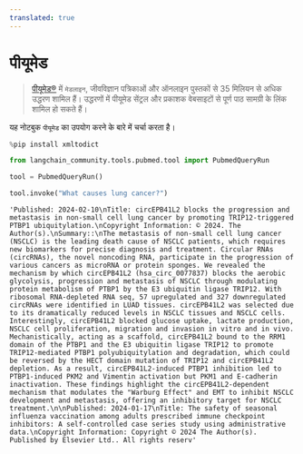 ```yaml
---
translated: true
---
```


# पीयूमेड

>[पीयूमेड®](https://pubmed.ncbi.nlm.nih.gov/) में `मेडलाइन`, जीवविज्ञान पत्रिकाओं और ऑनलाइन पुस्तकों से 35 मिलियन से अधिक उद्धरण शामिल हैं। उद्धरणों में पीयूमेड सेंट्रल और प्रकाशक वेबसाइटों से पूर्ण पाठ सामग्री के लिंक शामिल हो सकते हैं।

यह नोटबुक `पीयूमेड` का उपयोग करने के बारे में चर्चा करता है।

```python
%pip install xmltodict
```

```python
from langchain_community.tools.pubmed.tool import PubmedQueryRun
```

```python
tool = PubmedQueryRun()
```

```python
tool.invoke("What causes lung cancer?")
```

```output
'Published: 2024-02-10\nTitle: circEPB41L2 blocks the progression and metastasis in non-small cell lung cancer by promoting TRIP12-triggered PTBP1 ubiquitylation.\nCopyright Information: © 2024. The Author(s).\nSummary::\nThe metastasis of non-small cell lung cancer (NSCLC) is the leading death cause of NSCLC patients, which requires new biomarkers for precise diagnosis and treatment. Circular RNAs (circRNAs), the novel noncoding RNA, participate in the progression of various cancers as microRNA or protein sponges. We revealed the mechanism by which circEPB41L2 (hsa_circ_0077837) blocks the aerobic glycolysis, progression and metastasis of NSCLC through modulating protein metabolism of PTBP1 by the E3 ubiquitin ligase TRIP12. With ribosomal RNA-depleted RNA seq, 57 upregulated and 327 downregulated circRNAs were identified in LUAD tissues. circEPB41L2 was selected due to its dramatically reduced levels in NSCLC tissues and NSCLC cells. Interestingly, circEPB41L2 blocked glucose uptake, lactate production, NSCLC cell proliferation, migration and invasion in vitro and in vivo. Mechanistically, acting as a scaffold, circEPB41L2 bound to the RRM1 domain of the PTBP1 and the E3 ubiquitin ligase TRIP12 to promote TRIP12-mediated PTBP1 polyubiquitylation and degradation, which could be reversed by the HECT domain mutation of TRIP12 and circEPB41L2 depletion. As a result, circEPB41L2-induced PTBP1 inhibition led to PTBP1-induced PKM2 and Vimentin activation but PKM1 and E-cadherin inactivation. These findings highlight the circEPB41L2-dependent mechanism that modulates the "Warburg Effect" and EMT to inhibit NSCLC development and metastasis, offering an inhibitory target for NSCLC treatment.\n\nPublished: 2024-01-17\nTitle: The safety of seasonal influenza vaccination among adults prescribed immune checkpoint inhibitors: A self-controlled case series study using administrative data.\nCopyright Information: Copyright © 2024 The Author(s). Published by Elsevier Ltd.. All rights reserv'
```
